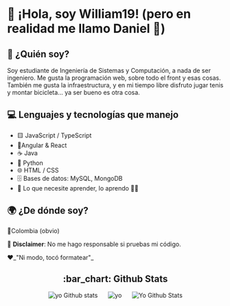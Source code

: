 # 👋 ¡Hola, soy William19! (pero en realidad me llamo Daniel 🤫)

## 🧐 ¿Quién soy?
Soy estudiante de Ingeniería de Sistemas y Computación, a nada de ser ingeniero. Me gusta la programación web, sobre todo el front y esas cosas. También me gusta la infraestructura, y en mi tiempo libre disfruto jugar tenis y montar bicicleta... ya ser bueno es otra cosa.

## 💻 Lenguajes y tecnologías que manejo
- 🟨 JavaScript / TypeScript
- 🥶Angular & React
- ☕ Java
- 🐍 Python
- 🌐 HTML / CSS
- 🗄️ Bases de datos: MySQL, MongoDB
- 🎯 Lo que necesite aprender, lo aprendo 🤷‍♂️

## 🌍 ¿De dónde soy?
📍Colombia (obvio)  

💾 **Disclaimer**: No me hago responsable si pruebas mi código.   

 ❤️_"Ni modo, tocó formatear"_

<h2 align="center">:bar_chart: Github Stats</h2>
<div align="center">
    <div style="display: inline-block; margin: 0 10px;">
        <img src="https://github-readme-stats.vercel.app/api/top-langs/?username=William19D&theme=tokyonight&hide_border=false&include_all_commits=false&count_private=false&layout=compact" alt="yo Github stats" />
    </div>
    <div style="display: inline-block; margin: 0 10px;">
        <img src="https://github-readme-streak-stats.herokuapp.com/?user=William19D&theme=tokyonight&hide_border=false" alt="yo" />
    </div>
    <div style="display: inline-block; margin: 0 10px;">
        <img src="https://github-readme-stats.vercel.app/api?username=William19D&theme=tokyonight&hide_border=false&include_all_commits=false&count_private=false" alt="Yo Github Stats" />
    </div>
</div>
